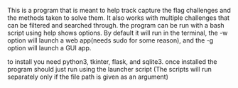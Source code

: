 This is a program that is meant to help track capture the flag challenges and the methods taken to solve them. It also works with multiple challenges that can be filtered and searched through.
the program can be run with a bash script using help shows options. By default it will run in the terminal, the -w option will launch a web app(needs sudo for some reason), and the -g option will launch a GUI app.

to install you need python3, tkinter, flask, and sqlite3.
once installed the program should just run using the launcher script (The scripts will run separately only if the file path is given as an argument)
